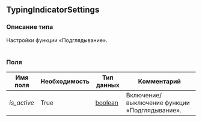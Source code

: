 
## TypingIndicatorSettings

### Описание типа
Настройки функции «Подглядывание».<br/><br/>
### Поля

| Имя поля | Необходимость | Тип данных | Комментарий |
|---|---|---|---|
|*is_active*|True|[boolean](/docs/types/boolean.md)|Включение/выключение функции «Подглядывание».<br/>|
